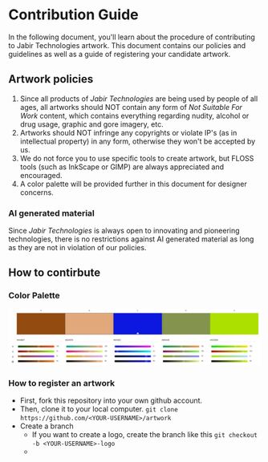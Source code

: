 # Contribution Guide

In the following document, you'll learn about the procedure of contributing to Jabir Technologies artwork. This document contains our policies and guidelines as well as a guide of registering your candidate artwork.

## Artwork policies

1. Since all products of _Jabir Technologies_ are being used by people of all ages, all artworks should NOT contain any form of _Not Suitable For Work_ content, which contains everything regarding nudity, alcohol or drug usage, graphic and gore imagery, etc.
2. Artworks should NOT infringe any copyrights or violate IP's (as in intellectual property) in any form, otherwise they won't be accepted by us.
3. We do not force you to use specific tools to create artwork, but FLOSS tools (such as InkScape or GIMP) are always appreciated and encouraged. 
4. A color palette will be provided further in this document for designer concerns.

### AI generated material

Since _Jabir Technologies_ is always open to innovating and pioneering technologies, there is no restrictions against AI generated material as long as they are not in violation of our policies. 

## How to contirbute

### Color Palette

![palette](palette.jpg)

### How to register an artwork

* First, fork this repository into your own github account.
* Then, clone it to your local computer. `git clone https://github.com/<YOUR-USERNAME>/artwork` 
* Create a branch
    * If you want to create a logo, create the branch like this `git checkout -b <YOUR-USERNAME>-logo`
    * 